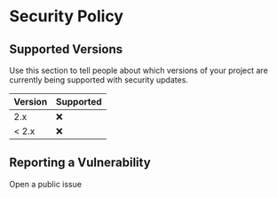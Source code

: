 # Security Policy

## Supported Versions

Use this section to tell people about which versions of your project are
currently being supported with security updates.

| Version | Supported          |
| ------- | ------------------ |
| 2.x     | :x:                |
| < 2.x   | :x:                |

## Reporting a Vulnerability

Open a public issue

